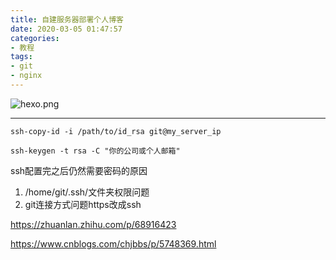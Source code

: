 ```yaml
---
title: 自建服务器部署个人博客
date: 2020-03-05 01:47:57
categories:
- 教程
tags:
- git
- nginx
---
```


![hexo.png](https://i.loli.net/2020/03/05/obwXyBMQJuSrTlZ.png)

<!-- more -->

------

`ssh-copy-id -i /path/to/id_rsa git@my_server_ip`

`ssh-keygen -t rsa -C "你的公司或个人邮箱"`

ssh配置完之后仍然需要密码的原因

1. /home/git/.ssh/文件夹权限问题
2. git连接方式问题https改成ssh

https://zhuanlan.zhihu.com/p/68916423

https://www.cnblogs.com/chjbbs/p/5748369.html

